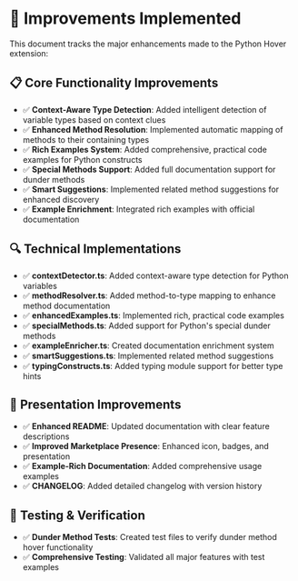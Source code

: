 # 🚀 Improvements Implemented

This document tracks the major enhancements made to the Python Hover extension:

## 📋 Core Functionality Improvements

- ✅ **Context-Aware Type Detection**: Added intelligent detection of variable types based on context clues
- ✅ **Enhanced Method Resolution**: Implemented automatic mapping of methods to their containing types
- ✅ **Rich Examples System**: Added comprehensive, practical code examples for Python constructs
- ✅ **Special Methods Support**: Added full documentation support for dunder methods
- ✅ **Smart Suggestions**: Implemented related method suggestions for enhanced discovery
- ✅ **Example Enrichment**: Integrated rich examples with official documentation

## 🔍 Technical Implementations

- ✅ **contextDetector.ts**: Added context-aware type detection for Python variables
- ✅ **methodResolver.ts**: Added method-to-type mapping to enhance method documentation
- ✅ **enhancedExamples.ts**: Implemented rich, practical code examples
- ✅ **specialMethods.ts**: Added support for Python's special dunder methods
- ✅ **exampleEnricher.ts**: Created documentation enrichment system
- ✅ **smartSuggestions.ts**: Implemented related method suggestions
- ✅ **typingConstructs.ts**: Added typing module support for better type hints

## 🎨 Presentation Improvements

- ✅ **Enhanced README**: Updated documentation with clear feature descriptions
- ✅ **Improved Marketplace Presence**: Enhanced icon, badges, and presentation
- ✅ **Example-Rich Documentation**: Added comprehensive usage examples
- ✅ **CHANGELOG**: Added detailed changelog with version history

## 🧪 Testing & Verification

- ✅ **Dunder Method Tests**: Created test files to verify dunder method hover functionality
- ✅ **Comprehensive Testing**: Validated all major features with test examples
